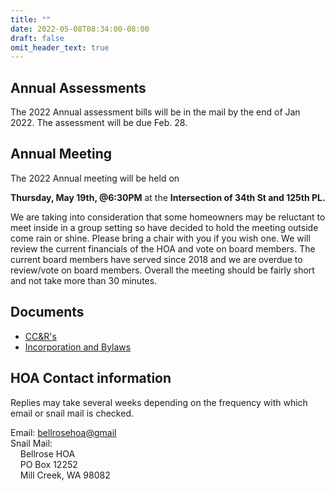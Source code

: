 ```yaml
---
title: ""
date: 2022-05-08T08:34:00-08:00
draft: false
omit_header_text: true
---
```

## Annual Assessments
The 2022 Annual assessment bills will be in the mail by the end of Jan 2022.  The assessment will be due Feb. 28.

## Annual Meeting
The 2022 Annual meeting will be held on 

**Thursday, May 19th, @6:30PM** at the **Intersection of 34th St and 125th PL.**

We are taking into consideration that some homeowners may be reluctant to meet inside in a group setting so have decided to hold the meeting outside come rain or shine. Please bring a chair with you if you wish one. We will review the current financials of the HOA and vote on board members. The current board members have served since 2018 and we are overdue to review/vote on board members. Overall the meeting should be fairly short and not take more than 30 minutes.

## Documents

+ [CC&R's](/files/CCNRs.pdf)
+ [Incorporation and Bylaws](/files/Incorporation_and_Bylaws.pdf)

## HOA Contact information
Replies may take several weeks depending on the frequency with which email or snail mail is checked.

Email: [bellrosehoa@gmail](mailto:bellrosehoa@gmail.com) <br />
Snail Mail: <br />
&nbsp;&nbsp;&nbsp;&nbsp;Bellrose HOA <br />
&nbsp;&nbsp;&nbsp;&nbsp;PO Box 12252 <br />
&nbsp;&nbsp;&nbsp;&nbsp;Mill Creek, WA 98082